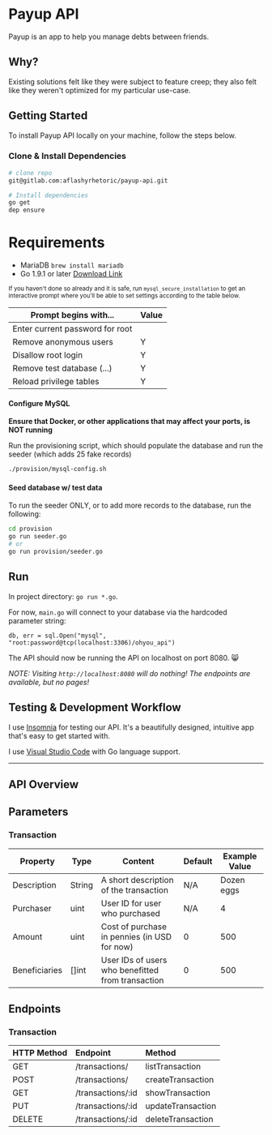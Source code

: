 Payup API
===

Payup is an app to help you manage debts between friends. 

## Why?

Existing solutions felt like they were subject to feature creep; they also felt like they weren't optimized for my particular use-case.

## Getting Started

To install Payup API locally on your machine, follow the steps below.

### Clone & Install Dependencies

```bash
# clone repo
git@gitlab.com:aflashyrhetoric/payup-api.git

# Install dependencies
go get
dep ensure
```

# Requirements
- MariaDB  `brew install mariadb`
- Go 1.9.1 or later [Download Link](https://golang.org/dl/)

<sup>If you haven't done so already and it is safe, run `mysql_secure_installation` to get an interactive prompt where you'll be able to set settings according to the table below.</sup>

|Prompt begins with...|Value|
|---------------------|-----|
|Enter current password for root|<Enter for none>|
|Remove anonymous users|Y|
|Disallow root login|Y|
|Remove test database (...)|Y|
|Reload privilege tables|Y|


#### Configure MySQL

**Ensure that Docker, or other applications that may affect your ports, is NOT running**

Run the provisioning script, which should populate the database and run the seeder (which adds 25 fake records)

```bash
./provision/mysql-config.sh
```
#### Seed database w/ test data

To run the seeder ONLY, or to add more records to the database, run the following:

```bash
cd provision
go run seeder.go
# or
go run provision/seeder.go
```

## Run

In project directory: `go run *.go`. 

For now, `main.go` will connect to your database via the hardcoded parameter string: 

<!-- TODO: Retrieve database connections from an environment file -->

```golang
db, err = sql.Open("mysql", "root:password@tcp(localhost:3306)/ohyou_api")
```

The API should now be running the API on localhost on port 8080. :smile_cat:

_NOTE: Visiting `http://localhost:8080` will do nothing! The endpoints are available, but no pages!_

## Testing & Development Workflow

I use [Insomnia](https://insomnia.rest) for testing our API. It's a beautifully designed, intuitive app that's easy to get started with. 

I use [Visual Studio Code](https://code.visualstudio.com) with Go language support.

---
## API Overview

## Parameters
### Transaction

|Property|Type|Content|Default|Example Value|
|--------|--------------|----------|--------|--------| 
|Description|String|A short description of the transaction|N/A|Dozen eggs|
|Purchaser|uint|User ID for user who purchased|N/A|4|
|Amount|uint|Cost of purchase in pennies (in USD for now)|0|500|
|Beneficiaries|[]int|User IDs of users who benefitted from transaction|0|500|

## Endpoints

### Transaction
| HTTP Method | Endpoint          | Method       | 
|:------------|:------------------|:------------------|
| GET         | /transactions/    | listTransaction   |
| POST        | /transactions/    | createTransaction |
| GET         | /transactions/:id | showTransaction   |
| PUT         | /transactions/:id | updateTransaction |
| DELETE      | /transactions/:id | deleteTransaction |

